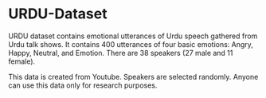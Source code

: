 # URDU-Dataset
URDU dataset contains emotional utterances of Urdu speech gathered from Urdu talk shows. It contains 400 utterances of four basic emotions: Angry, Happy, Neutral, and Emotion. There are 38 speakers (27 male and 11 female).

This data is created from Youtube. Speakers are selected randomly. Anyone can use this data only for research purposes. 
